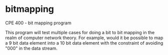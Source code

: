 bitmapping
==========

CPE 400 - bit mapping program

This program will test multiple cases for doing a bit to bit 
mapping in the realm of computer network theory. 
For example, would it be possible to map a 9 bit data element
into a 10 bit data element with the constraint of avoiding "000"
in the data stream. 
